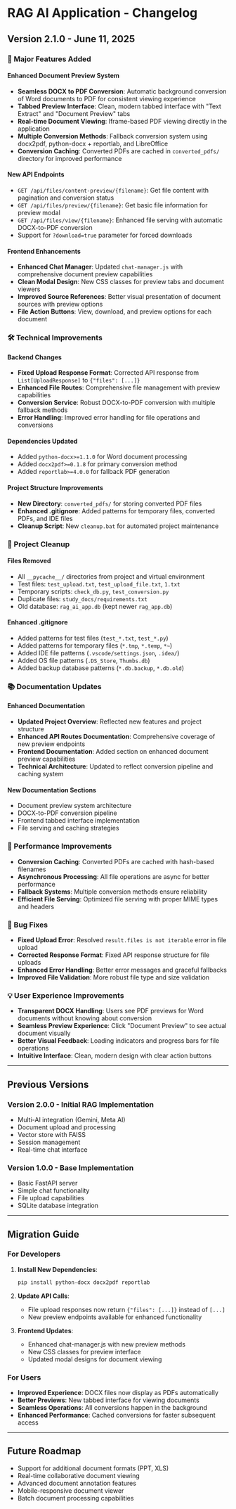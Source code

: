 # RAG AI Application - Changelog

## Version 2.1.0 - June 11, 2025

### 🎉 Major Features Added

#### Enhanced Document Preview System

- **Seamless DOCX to PDF Conversion**: Automatic background conversion of Word documents to PDF for consistent viewing experience
- **Tabbed Preview Interface**: Clean, modern tabbed interface with "Text Extract" and "Document Preview" tabs
- **Real-time Document Viewing**: Iframe-based PDF viewing directly in the application
- **Multiple Conversion Methods**: Fallback conversion system using docx2pdf, python-docx + reportlab, and LibreOffice
- **Conversion Caching**: Converted PDFs are cached in `converted_pdfs/` directory for improved performance

#### New API Endpoints

- `GET /api/files/content-preview/{filename}`: Get file content with pagination and conversion status
- `GET /api/files/preview/{filename}`: Get basic file information for preview modal
- `GET /api/files/view/{filename}`: Enhanced file serving with automatic DOCX-to-PDF conversion
- Support for `?download=true` parameter for forced downloads

#### Frontend Enhancements

- **Enhanced Chat Manager**: Updated `chat-manager.js` with comprehensive document preview capabilities
- **Clean Modal Design**: New CSS classes for preview tabs and document viewers
- **Improved Source References**: Better visual presentation of document sources with preview options
- **File Action Buttons**: View, download, and preview options for each document

### 🛠️ Technical Improvements

#### Backend Changes

- **Fixed Upload Response Format**: Corrected API response from `List[UploadResponse]` to `{"files": [...]}`
- **Enhanced File Routes**: Comprehensive file management with preview capabilities
- **Conversion Service**: Robust DOCX-to-PDF conversion with multiple fallback methods
- **Error Handling**: Improved error handling for file operations and conversions

#### Dependencies Updated

- Added `python-docx>=1.1.0` for Word document processing
- Added `docx2pdf>=0.1.8` for primary conversion method
- Added `reportlab>=4.0.0` for fallback PDF generation

#### Project Structure Improvements

- **New Directory**: `converted_pdfs/` for storing converted PDF files
- **Enhanced .gitignore**: Added patterns for temporary files, converted PDFs, and IDE files
- **Cleanup Script**: New `cleanup.bat` for automated project maintenance

### 🧹 Project Cleanup

#### Files Removed

- All `__pycache__/` directories from project and virtual environment
- Test files: `test_upload.txt`, `test_upload_file.txt`, `1.txt`
- Temporary scripts: `check_db.py`, `test_conversion.py`
- Duplicate files: `study_docs/requirements.txt`
- Old database: `rag_ai_app.db` (kept newer `rag_app.db`)

#### Enhanced .gitignore

- Added patterns for test files (`test_*.txt`, `test_*.py`)
- Added patterns for temporary files (`*.tmp`, `*.temp`, `*~`)
- Added IDE file patterns (`.vscode/settings.json`, `.idea/`)
- Added OS file patterns (`.DS_Store`, `Thumbs.db`)
- Added backup database patterns (`*.db.backup`, `*.db.old`)

### 📚 Documentation Updates

#### Enhanced Documentation

- **Updated Project Overview**: Reflected new features and project structure
- **Enhanced API Routes Documentation**: Comprehensive coverage of new preview endpoints
- **Frontend Documentation**: Added section on enhanced document preview capabilities
- **Technical Architecture**: Updated to reflect conversion pipeline and caching system

#### New Documentation Sections

- Document preview system architecture
- DOCX-to-PDF conversion pipeline
- Frontend tabbed interface implementation
- File serving and caching strategies

### 🚀 Performance Improvements

- **Conversion Caching**: Converted PDFs are cached with hash-based filenames
- **Asynchronous Processing**: All file operations are async for better performance
- **Fallback Systems**: Multiple conversion methods ensure reliability
- **Efficient File Serving**: Optimized file serving with proper MIME types and headers

### 🐛 Bug Fixes

- **Fixed Upload Error**: Resolved `result.files is not iterable` error in file upload
- **Corrected Response Format**: Fixed API response structure for file uploads
- **Enhanced Error Handling**: Better error messages and graceful fallbacks
- **Improved File Validation**: More robust file type and size validation

### 💡 User Experience Improvements

- **Transparent DOCX Handling**: Users see PDF previews for Word documents without knowing about conversion
- **Seamless Preview Experience**: Click "Document Preview" to see actual document visually
- **Better Visual Feedback**: Loading indicators and progress bars for file operations
- **Intuitive Interface**: Clean, modern design with clear action buttons

---

## Previous Versions

### Version 2.0.0 - Initial RAG Implementation

- Multi-AI integration (Gemini, Meta AI)
- Document upload and processing
- Vector store with FAISS
- Session management
- Real-time chat interface

### Version 1.0.0 - Base Implementation

- Basic FastAPI server
- Simple chat functionality
- File upload capabilities
- SQLite database integration

---

## Migration Guide

### For Developers

1. **Install New Dependencies**:

   ```bash
   pip install python-docx docx2pdf reportlab
   ```

2. **Update API Calls**:

   - File upload responses now return `{"files": [...]}` instead of `[...]`
   - New preview endpoints available for enhanced functionality

3. **Frontend Updates**:
   - Enhanced chat-manager.js with new preview methods
   - New CSS classes for preview interface
   - Updated modal designs for document viewing

### For Users

- **Improved Experience**: DOCX files now display as PDFs automatically
- **Better Previews**: New tabbed interface for viewing documents
- **Seamless Operations**: All conversions happen in the background
- **Enhanced Performance**: Cached conversions for faster subsequent access

---

## Future Roadmap

- Support for additional document formats (PPT, XLS)
- Real-time collaborative document viewing
- Advanced document annotation features
- Mobile-responsive document viewer
- Batch document processing capabilities
